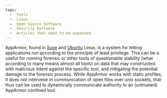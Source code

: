 ```yaml
---
tags:
  -  Tools
  -  Linux
  -  Open Source Software
  -  Security Software
  -  Articles that need to be expanded
---
```

AppArmor, found in [Suse](suse.md) and
[Ubuntu](ubuntu.md) Linux, is a system for letting applications
run according to the principle of least privilege. This can be a useful
for running forensic or other tools of questionable stability (what
according to many means almost all tools) on data that may constructed
with malicious intent against the specific tool, and mitigating the
potential damage to the forensic process. While AppArmor works with
static profiles, it does not intervene in communication of open files
over unix sockets, that thus can be used to dynamically communicate
authority to an (untrusted) AppArmor confined tool.